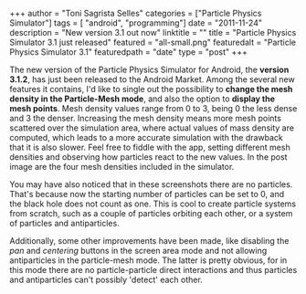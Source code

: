 +++
author = "Toni Sagrista Selles"
categories = ["Particle Physics Simulator"]
tags = [ "android", "programming"]
date = "2011-11-24"
description = "New version 3.1 out now"
linktitle = ""
title = "Particle Physics Simulator 3.1 just released"
featured = "all-small.png"
featuredalt = "Particle Physics Simulator 3.1"
featuredpath = "date"
type = "post"
+++

The new version of the Particle Physics Simulator for Android, the **version 3.1.2**, has just been released to the Android Market. Among the several new features it contains, I'd like to single out the possibility to **change the mesh density in the Particle-Mesh mode**, and also the option to **display the mesh points**. Mesh density values range from 0 to 3, being 0 the less dense and 3 the denser. Increasing the mesh density means more mesh points scattered over the simulation area, where actual values of mass density are computed, which leads to a more accurate simulation with the drawback that it is also slower. Feel free to fiddle with the app, setting different mesh densities and observing how particles react to the new values. In the post image are the four mesh densities included in the simulator.

You may have also noticed that in these screenshots there are no particles. That's because now the starting number of particles can be set to 0, and the black hole does not count as one. This is cool to create particle systems from scratch, such as a couple of particles orbiting each other, or a system of particles and antiparticles.

Additionally, some other improvements have been made, like disabling the *pan* and *centering* buttons in the screen area mode and not allowing antiparticles in the particle-mesh mode. The latter is pretty obvious, for in this mode there are no particle-particle direct interactions and thus particles and antiparticles can't possibly 'detect' each other.
